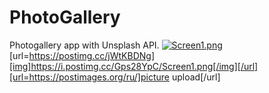 # PhotoGallery
Photogallery app with Unsplash API. 
[![Screen1.png](https://i.postimg.cc/Gps28YpC/Screen1.png)](https://postimg.cc/jWtKBDNg)
[url=https://postimg.cc/jWtKBDNg][img]https://i.postimg.cc/Gps28YpC/Screen1.png[/img][/url][url=https://postimages.org/ru/]picture upload[/url]
